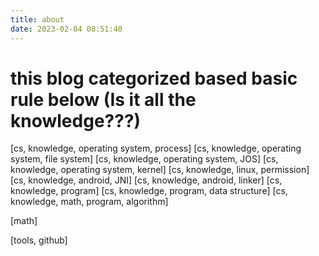 ```yaml
---
title: about
date: 2023-02-04 08:51:40
---
```

# this blog categorized based basic rule below (Is it all the knowledge???)
[cs, knowledge, operating system, process]
[cs, knowledge, operating system, file system]
[cs, knowledge, operating system, JOS]
[cs, knowledge, operating system, kernel]
[cs, knowledge, linux, permission]
[cs, knowledge, android, JNI]
[cs, knowledge, android, linker]
[cs, knowledge, program]
[cs, knowledge, program, data structure]
[cs, knowledge, math, program, algorithm]

[math]

[tools, github]


